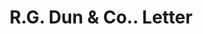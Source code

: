 ---
doi: 10.7916/D8475P19
date_other: '1900'
date_other_textual: 1900-1909
form: correspondence
genre:
- Letters (correspondence)
name:
- R.G. Dun & Co.
object_in_context_url: https://biggert.cul.columbia.edu/items/view/ave_biggert_01511
subject_hierarchical_geographic:
- Scranton, Pennsylvania, United States
subject_name:
- R.G. Dun & Co.
title: R.G. Dun & Co.. Letter
sort_title: R.G. Dun & Co.. Letter
call_number: ave_biggert_01511
coordinates:
- 41.410555555555554,-75.6675
pid: ave_biggert_01511
identifiers: ave_biggert_01511
thumbnail: https://derivativo-2.library.columbia.edu/iiif/2/ldpd:344009/full/!256,256/0/native.jpg
permalink: "/items/ave_biggert_01511/"
layout: iiif-image-page
---